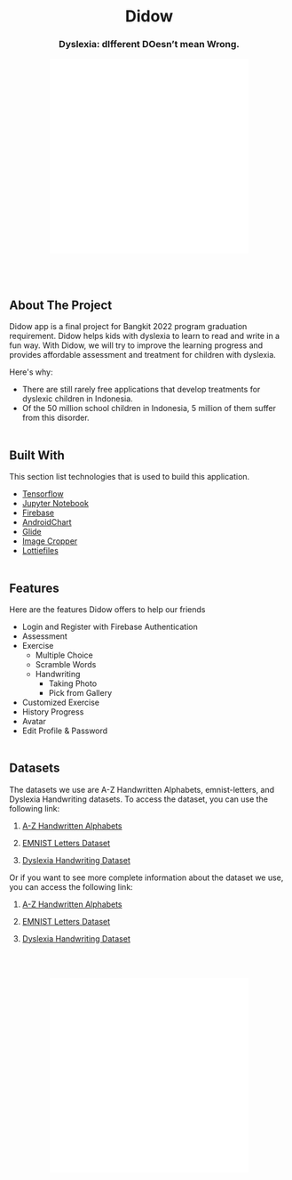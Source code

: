 <h1 align="center">Didow</h1>

<h3 align="center">Dyslexia: dIfferent DOesn’t mean Wrong.</h3>

<p align="center">
  <img src="https://github.com/Arifwira/Didow/blob/master/app/src/main/res/drawable/didowlogo.gif" />
</p>
<br></br>

## About The Project

Didow app is a final project for Bangkit 2022 program graduation requirement. Didow helps kids with dyslexia to learn to read and write in a fun way. With Didow, we will try to improve the learning progress and provides affordable assessment and treatment for children with dyslexia.

Here's why:
  * There are still rarely free applications that develop treatments for dyslexic children in Indonesia.
  * Of the 50 million school children in Indonesia, 5 million of them suffer from this disorder.
<br></br>


## Built With

This section list technologies that is used to build this application.

  * [Tensorflow](https://www.tensorflow.org/)
  * [Jupyter Notebook](https://jupyter.org/)
  * [Firebase](https://firebase.google.com/?hl=id)
  * [AndroidChart](https://github.com/PhilJay/MPAndroidChart)
  * [Glide](https://github.com/bumptech/glide)
  * [Image Cropper](https://github.com/ArthurHub/Android-Image-Cropper)
  * [Lottiefiles](https://lottiefiles.com/what-is-lottie)
<br></br>


## Features

Here are the features Didow offers to help our friends

  * Login and Register with Firebase Authentication
  * Assessment
  * Exercise
    * Multiple Choice
    * Scramble Words
    * Handwriting
      * Taking Photo
      * Pick from Gallery
  * Customized Exercise
  * History Progress
  * Avatar
  * Edit Profile & Password
<br></br>
   

## Datasets
The datasets we use are A-Z Handwritten Alphabets, emnist-letters, and Dyslexia Handwriting datasets.
To access the dataset, you can use the following link:

1. [A-Z Handwritten Alphabets](https://storage.googleapis.com/didow-ml-datasets/a-z-handwritten-data.zip)

2. [EMNIST Letters Dataset](https://storage.googleapis.com/didow-ml-datasets/mnist-letter.zip)

3. [Dyslexia Handwriting Dataset](https://storage.googleapis.com/didow-ml-datasets/dylexia-handwriting-dataset.zip)

Or if you want to see more complete information about the dataset we use, you can access the following link:

1. [A-Z Handwritten Alphabets](https://www.kaggle.com/datasets/sachinpatel21/az-handwritten-alphabets-in-csv-format)

2. [EMNIST Letters Dataset](https://www.kaggle.com/datasets/crawford/emnist?select=emnist-letters-test.csv)

3. [Dyslexia Handwriting Dataset](https://www.kaggle.com/datasets/drizasazanitaisa/dyslexia-handwriting-dataset)

<br></br>

<p align="center">
  <img src="https://github.com/Arifwira/Didow/blob/master/app/src/main/res/drawable/didowlogo.gif" />
</p>

